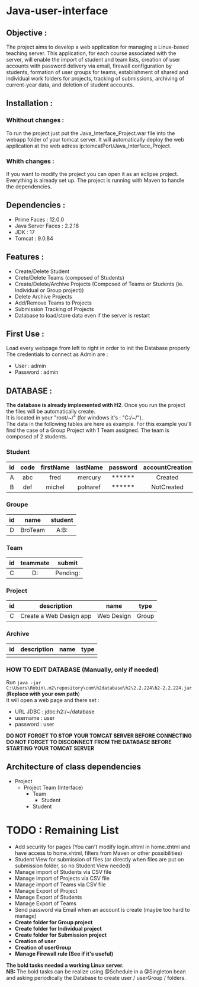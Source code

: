 # Java-user-interface
## Objective :  
The project aims to develop a web application for managing a Linux-based teaching server. This application, for each course associated with the server, will enable the import of student and team lists, creation of user accounts with password delivery via email, firewall configuration by students, formation of user groups for teams, establishment of shared and individual work folders for projects, tracking of submissions, archiving of current-year data, and deletion of student accounts.  
## Installation :  
### Whithout changes :  
To run the project just put the Java_Interface_Project.war file into the webapp folder of your tomcat server. It will automatically deploy the web application at the web adress ip:tomcatPort/Java_Interface_Project.
### Whith changes :  
If you want to modify the project you can open it as an eclipse project. Everything is already set up. The project is running with Maven to handle the dependencies.   
## Dependencies :  
- Prime Faces : 12.0.0
- Java Server Faces : 2.2.18
- JDK : 17
- Tomcat : 9.0.84
## Features :  
- Create/Delete Student
- Crete/Delete Teams (composed of Students)
- Create/Delete/Archive Projects (Composed of Teams or Students (ie. Individual or Group project))
- Delete Archive Projects
- Add/Remove Teams to Projects
- Submission Tracking of Projects
- Database to load/store data even if the server is restart
## First Use :  
Load every webpage from left to right in order to init the Database properly  
The credentials to connect as Admin are :
- User : admin
- Password : admin  
## DATABASE :  
**The database is already implemented with H2**. Once you run the project the files will be automatically create.  
It is located in your "root/\~/" (for windows it's : "C:/\~/").  
The data in  the following tables are here as example. For this example you'll find the case of a Group Project with 1 Team assigned. The team is composed of 2  students.
### Student  
| id | code | firstName | lastName | password | accountCreation |
|:--:|:----:|:---------:|:--------:|:--------:|:---------------:|
|  A |  abc |    fred   |  mercury |  ******  |     Created     |
|  B |  def |   michel  | polnaref |  ******  |    NotCreated   |  
### Groupe  
| id |     name   | student |
|:--:|:----------:|:-------:|
|  D |   BroTeam  |   A:B:  |  
### Team  
| id | teammate |  submit  |
|:--:|:--------:|:--------:|
|  C |    D:    | Pending: |  
### Project  
| id |       description       |    name    |  type |
|:--:|:-----------------------:|:----------:|:-----:|
|  C | Create a Web Design app | Web Design | Group |    
### Archive  
| id |       description       |    name    |  type |
|:--:|:-----------------------:|:----------:|:-----:|
|    |                         |            |       |  
### HOW TO EDIT DATABASE (Manually, only if needed)  
Run `java -jar C:\Users\Robin\.m2\repository\com\h2database\h2\2.2.224\h2-2.2.224.jar` (**Replace with your own path**)  
It will open a web page and there set :  
- URL JDBC : jdbc:h2:/~/database
- username : user
- password : user

**DO NOT FORGET TO STOP YOUR TOMCAT SERVER BEFORE CONNECTING**  
**DO NOT FORGET TO DISCONNECT FROM THE DATABASE BEFORE STARTING YOUR TOMCAT SERVER**


## Architecture of class dependencies
- Project
  - Project Team (Interface)
    - Team
      - Student
    - Student  
  
  
# TODO : Remaining List 
- Add security for pages (You can't modify login.xhtml in home.xhtml and have access to home.xhtml, filters from Maven or other possibilities)
- Student View for submission of files (or directly when files are put on submission folder, so no Student View needed)
- Manage import of Students via CSV file
- Manage import of Projects via CSV file
- Manage import of Teams via CSV file
- Manage Export of Project
- Manage Export of Students
- Manage Export of Teams
- Send password via Email when an account is create (maybe too hard to manage)
- **Create folder for Group project**
- **Create folder for Individual project**
- **Create folder for Submission project**
- **Creation of user**
- **Creation of userGroup**
- **Manage Firewall rule (See if it's useful)**

**The bold tasks needed a working Linux server.**  
**NB:** The bold tasks can be realize using @Schedule in a @Singleton bean and asking periodically the Database to create user / userGroup / folders.
